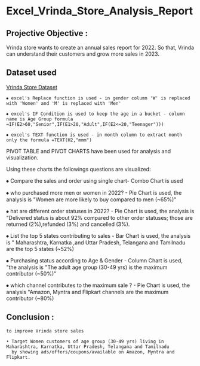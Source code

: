 # Excel_Vrinda_Store_Analysis_Report
## Projective Objective : 
Vrinda store wants to create an annual sales report for 2022. So that, Vrinda can understand their customers and grow more sales in 2023.

## Dataset used
<a href = "https://github.com/rinasingh1/Excel_Vrinda_Store_Analysis_Report/blob/main/Dataset.xlsx">Vrinda Store Dataset</a>
  

    ⦁ excel's Replace function is used - in gender column 'W' is replaced with 'Women' and 'M' is replaced with 'Men'

    ⦁ excel's IF Condition is used to keep the age in a bucket - column name is Age Group formula =IF(E2>60,"Senior",IF(E1>20,"Adult",IF(E2<=20,"Teenager")))

    ⦁ excel's TEXT function is used - in month column to extract month only the formula =TEXT(H2,"mmm")

  PIVOT TABLE and PIVOT CHARTS have been used for analysis and visualization.

  Using these charts the followings questions are visualized:

   ⦁ Compare the sales and order using single chart- Combo Chart is used 

   ⦁ who purchased more men or women in 2022? - Pie Chart is used, the analysis is "Women are more likely to buy compared to men (~65%)"

   ⦁ hat are different order statuses in 2022? - Pie Chart is used, the analysis is "Delivered status is about 92% compared to other order statuses; those are returned (2%),refunded            (3%) and cancelled (3%).

   ⦁ List the top 5 states contributing to sales - Bar Chart is used, the analysis is " Maharashtra, Karnatka ,and Uttar Pradesh, Telangana and Tamilnadu are the top 5 states (~52%)

   ⦁ Purchasing status according to Age & Gender - Column Chart is used, "the analysis is "The adult age group (30-49 yrs) is the maximum contributor (~50%)"

   ⦁ which channel contributes to the maximum sale ? - Pie Chart is used, the analysis "Amazon, Myntra and Flipkart channels are the maximum contributor (~80%)


## Conclusion :  
    to improve Vrinda store sales 
    
    • Target Women customers of age group (30-49 yrs) living in Maharashtra, Karnatka, Uttar Pradesh, Telangana and Tamilnadu 
      by showing ads/offers/coupons/available on Amazon, Myntra and Flipkart.





